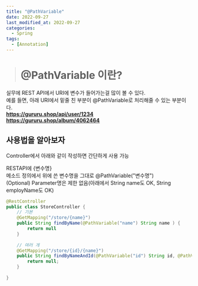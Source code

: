 ```yaml
---
title: "@PathVariable"
date: 2022-09-27
last_modified_at: 2022-09-27
categories: 
  - Spring
tags:
  - [Annotation]
---
```


># @PathVariable 이란?

실무에 REST API에서 URI에 변수가 들어가는걸 많이 볼 수 있다.  
예를 들면, 아래 URI에서 밑줄 친 부분이 @PathVariable로 처리해줄 수 있는 부분이다.  
**https://gururu.shop/api/user/<U>1234</U>**  
**https://gururu.shop/album/<U>4062464</U>**  


## 사용법을 알아보자

Controller에서 아래와 같이 작성하면 간단하게 사용 가능  

RESTAPI에 {변수명}  
메소드 정의에서 위에 쓴 변수명을 그대로 @PathVariable("변수명")  
(Optional) Parameter명은 제한 없음(아래에서 String name도 OK, String employName도 OK)  

```java
@RestController
public class StoreController { 
    // 기본
    @GetMapping("/store/{name}")
    public String findByName(@PathVariable("name") String name ) {
        return null
    }
    
    // 여러 개
    @GetMapping("/store/{id}/{name}")
	public String findByNameAndId(@PathVariable("id") String id, @PathVariable("name") String name) {
    	return null;
    }
    
}
```
